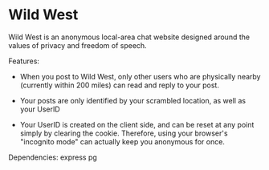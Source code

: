# Wild West

Wild West is an anonymous local-area chat website designed around the values of privacy and freedom of speech.

Features:

* When you post to Wild West, only other users who are physically nearby (currently within 200 miles) can read and reply to your post.

* Your posts are only identified by your scrambled location, as well as your UserID

* Your UserID is created on the client side, and can be reset at any point simply by clearing the cookie. Therefore, using your browser's "incognito mode" can actually keep you anonymous for once.

Dependencies:
express
pg